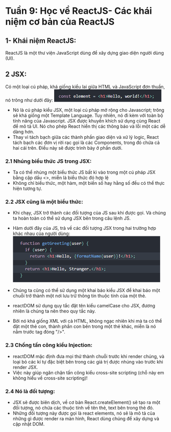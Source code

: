 # Tuần 9: Học về ReactJS- Các khái niệm cơ bản của ReactJS
## 1- Khái niệm ReactJS:
ReactJS là một thư viện JavaScript dùng để xây dựng giao diện người dùng (UI).
## 2 JSX:
Có một loại cú pháp, khá giống kiểu lai giữa HTML và JavaScript đơn thuần, nó trông như dưới đây:
![plot](./img1.png)

- Nó là cú pháp kiểu JSX, một loại cú pháp mở rộng cho Javascript; trông sẽ khá giống một Template Language.
Tuy nhiên, nó đi kèm với toàn bộ tính năng của Javascript. JSX được khuyến khích sử dụng cùng React để mô tả UI.
Nó cho phép React hiển thị các thông báo và lỗi một các dễ dàng hơn.
- Thay vì tách bạch giữa các thành phần giao diện và xử lý logic, React tách bạch các đơn vị rời rạc gọi là các Components, trong đó chứa cả hai cái trên. Điều này sẽ được trình bày ở phần dưới.
### 2.1 Nhúng biểu thức JS trong JSX:
- Ta có thể nhúng một biểu thức JS bất kì vào trong một cú pháp JSX bằng cặp dấu <>, miễn là biểu thức đó hợp lệ
- Không chỉ biểu thức, một hàm, một biến số hay hằng số đều có thể thực hiện tương tự.
### 2.2 JSX cũng là một biểu thức:
- Khi chạy, JSX trở thành các đối tượng của JS sau khi được gọi. Và chúng ta hoàn toàn có thể sử dụng JSX bên trong câu lệnh JS.
- Hàm dưới đây của JS, trả về các đối tượng JSX trong hai trường hợp khác nhau của người dùng:
![plot](./img2.png)

- Chúng ta cũng có thể sử dụng một khai báo kiểu JSX để khai báo một chuỗi trở thành một nơi lưu trữ thông tin thuộc tính của một thẻ.
- reactDOM sử dụng quy tắc đặt tên kiểu camelCase cho JSX, đương nhiên là chúng ta nên theo quy tắc này.
- Bởi nó khá giống XML với cả HTML, không ngạc nhiên khi mà ta có thể đặt một thẻ con, thành phần con bên trong một thẻ khác, miễn là nó nằm trước tag đóng "/>".
### 2.3 Chống tấn công kiểu Injection:
- reactDOM mặc định đưa mọi thứ thành chuỗi trước khi render chúng, và loại bỏ các kí tự đặc biệt bên trong các giá trị được nhúng vào trước khi render JSX.
- Việc này giúp ngăn chặn tấn công kiểu cross-site scripting (chỗ này em không hiểu về cross-site scripting)!
### 2.4 Nó là đối tượng: 
- JSX sẽ được biên dịch, về cơ bản React.createElement() sẽ tạo ra một đối tượng, nó chứa các thuộc tính về tên thẻ, text bên trong thẻ đó.
- Những đối tượng này được gọi là react elements, nó sẽ là mô tả của những gì được render ra màn hình, React dùng chúng để xây dựng và cập nhật DOM.

